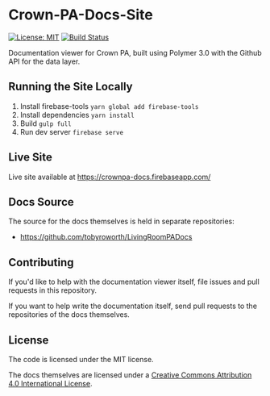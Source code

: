 # Crown-PA-Docs-Site

[![License: MIT](https://img.shields.io/badge/License-MIT-yellow.svg)](https://opensource.org/licenses/MIT)
[![Build Status](https://travis-ci.org/tobyroworth/Crown-PA-Docs-Site.svg?branch=iss15)](https://travis-ci.org/tobyroworth/Crown-PA-Docs-Site)

Documentation viewer for Crown PA, built using Polymer 3.0 with the Github API for the data layer.

## Running the Site Locally

1. Install firebase-tools `yarn global add firebase-tools`
2. Install dependencies `yarn install`
3. Build `gulp full`
4. Run dev server `firebase serve`

## Live Site

Live site available at https://crownpa-docs.firebaseapp.com/

## Docs Source

The source for the docs themselves is held in separate repositories:
- https://github.com/tobyroworth/LivingRoomPADocs

## Contributing

If you'd like to help with the documentation viewer itself, file issues and pull requests in this repository.

If you want to help write the documentation itself, send pull requests to the repositories of the docs themselves.

## License

The code is licensed under the MIT license.

The docs themselves are licensed under a [Creative Commons Attribution 4.0 International License](https://creativecommons.org/licenses/by/4.0/).
